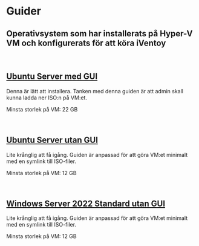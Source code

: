 # Guider

## Operativsystem som har installerats på Hyper-V VM och konfigurerats för att köra iVentoy

</br>  

## [Ubuntu Server med GUI](./Ubuntu_Server_GUI.md)  

Denna är lätt att installera. Tanken med denna guiden är att admin skall kunna ladda ner ISO:n på VM:et.  

Minsta storlek på VM: 22 GB

</br>  

## [Ubuntu Server __utan__ GUI](./Ubuntu_Server_NOGUI.md)  

Lite krånglig att få igång. Guiden är anpassad för att göra VM:et minimalt med en symlink till ISO-filer.  

Minsta storlek på VM: 12 GB

</br>  

## [Windows Server 2022 Standard utan GUI](./windows.md)  

Lite krånglig att få igång. Guiden är anpassad för att göra VM:et minimalt med en symlink till ISO-filer.  

Minsta storlek på VM: 12 GB
